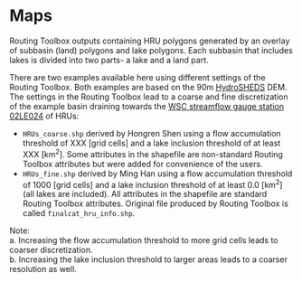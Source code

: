 # Maps

Routing Toolbox outputs containing HRU polygons generated by an overlay of subbasin (land) polygons and lake polygons. Each subbasin that includes lakes is divided into two parts- a lake and a land part. 

There are two examples available here using different settings of the Routing Toolbox. Both examples are based on the 90m [HydroSHEDS](https://hydrosheds.org/) DEM. The settings in the Routing Toolbox lead to a coarse and fine discretization of the example basin draining towards the [WSC streamflow gauge station 02LE024](https://wateroffice.ec.gc.ca/search/historical_results_e.html?search_type=station_number&station_number=02LE024&start_year=1850&end_year=2020&minimum_years=&gross_drainage_operator=%3E&gross_drainage_area=&effective_drainage_operator=%3E&effective_drainage_area=) of HRUs:
* `HRUs_coarse.shp` derived by Hongren Shen using a flow accumulation threshold of XXX [grid cells] and a lake inclusion threshold of at least XXX [km<sup>2</sup>]. Some attributes in the shapefile are non-standard Routing Toolbox attributes but were added for convenience of the users.
* `HRUs_fine.shp` derived by Ming Han using a flow accumulation threshold of 1000 [grid cells] and a lake inclusion threshold of at least 0.0 [km<sup>2</sup>] (all lakes are included). All attributes in the shapefile are standard Routing Toolbox attributes. Original file produced by Routing Toolbox is called `finalcat_hru_info.shp`.

Note: <br>
a. Increasing the flow accumulation threshold to more grid cells leads to coarser discretization. <br>
b. Increasing the lake inclusion threshold to larger areas leads to a coarser resolution as well.

